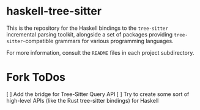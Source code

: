 # haskell-tree-sitter

This is the repository for the Haskell bindings to the `tree-sitter` incremental parsing toolkit, alongside a set of packages providing `tree-sitter`-compatible grammars for various programming languages.

For more information, consult the `README` files in each project subdirectory.

# Fork ToDos 
[ ] Add the bridge for Tree-Sitter Query API
[ ] Try to create some sort of high-level APIs (like the Rust tree-sitter bindings) for Haskell

